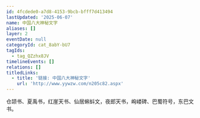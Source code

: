 ```yaml
---
id: 4fcdede0-a7d8-4153-9bcb-bfff7d413494
lastUpdated: '2025-06-07'
name: 中国八大神秘文字
aliases: []
layer: 2
eventDate: null
categoryId: cat_8abY-bU7
tagIds:
  - tag_QZzhx8JV
timelineEvents: []
relations: []
titledLinks:
  - title: '链接: 中国八大神秘文字'
    url: 'http://www.yywzw.com/n205c82.aspx'
---
```

仓颉书、夏禹书，红崖天书、仙居蝌蚪文，夜郎天书，峋嵝碑、巴蜀符号，东巴文书。
